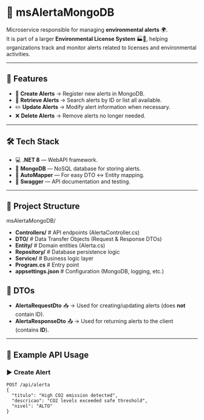 # 🌱 msAlertaMongoDB  

Microservice responsible for managing **environmental alerts** 🌍.  
It is part of a larger **Environmental License System** 🏭📜, helping organizations track and monitor alerts related to licenses and environmental activities.  

---

## 🚀 Features  

- 📡 **Create Alerts** → Register new alerts in MongoDB.  
- 🔎 **Retrieve Alerts** → Search alerts by ID or list all available.  
- ✏️ **Update Alerts** → Modify alert information when necessary.  
- ❌ **Delete Alerts** → Remove alerts no longer needed.  

---

## 🛠️ Tech Stack  

- 💻 **.NET 8** — WebAPI framework.  
- 🍃 **MongoDB** — NoSQL database for storing alerts.  
- 🎨 **AutoMapper** — For easy DTO ↔ Entity mapping.  
- 📑 **Swagger** — API documentation and testing.  

---
## 📂 Project Structure  

msAlertaMongoDB/
- **Controllers/**       # API endpoints (AlertaController.cs)
- **DTO/**               # Data Transfer Objects (Request & Response DTOs)
- **Entity/**            # Domain entities (Alerta.cs)
- **Repository/**        # Database persistence logic
- **Service/**           # Business logic layer
- **Program.cs**         # Entry point
- **appsettings.json**   # Configuration (MongoDB, logging, etc.)


## 🔄 DTOs  

- **AlertaRequestDto** 📥 → Used for creating/updating alerts (does **not** contain ID).  
- **AlertaResponseDto** 📤 → Used for returning alerts to the client (contains **ID**).  

---

## 📖 Example API Usage  

### ▶️ Create Alert  
```http
POST /api/alerta
{
  "titulo": "High CO2 emission detected",
  "descricao": "CO2 levels exceeded safe threshold",
  "nivel": "ALTO"
}
